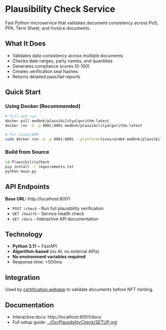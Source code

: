 # Plausibility Check Service

Fast Python microservice that validates document consistency across PoS, PPA, Term Sheet, and Invoice documents.

## What It Does

- Validates data consistency across multiple documents
- Checks date ranges, party names, and quantities
- Generates compliance scores (0-100)
- Creates verification seal hashes
- Returns detailed pass/fail reports

## Quick Start

### Using Docker (Recommended)

```bash
# Pull and run
docker pull medbnk/plausibilityalgorithm:latest
docker run -d -p 8001:8001 medbnk/plausibilityalgorithm:latest

# For Linux/ARM
sudo docker run -d -p 8001:8001 --platform=linux/arm64 medbnk/plausibilityalgorithm:latest
```

### Build from Source

```bash
cd PlausibilityCheck
pip install -r requirements.txt
python main.py
```

## API Endpoints

**Base URL:** http://localhost:8001

- `POST /check` - Run full plausibility verification
- `GET /health` - Service health check
- `GET /docs` - Interactive API documentation

## Technology

- **Python 3.11** + FastAPI
- **Algorithm-based** (no AI, no external APIs)
- **No environment variables required**
- Response time: <500ms

## Integration

Used by [certification.webapp](../certification.webapp) to validate documents before NFT minting.

## Documentation

- Interactive docs: http://localhost:8001/docs
- Full setup guide: [../OcrPlausibilityCheck/SETUP.md](../OcrPlausibilityCheck/SETUP.md)

